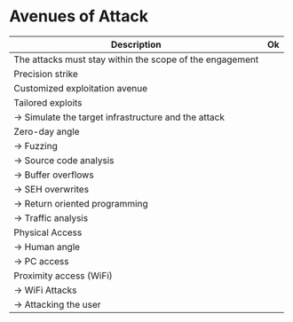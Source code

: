 # Avenues of Attack

| Description                                                            | Ok |
| ---------------------------------------------------------------------- | -- |
| The attacks must stay within the scope of the engagement | |
| Precision strike | |
| Customized exploitation avenue | |
| Tailored exploits | |
| &rarr; Simulate the target infrastructure and the attack | |
| Zero-day angle | |
| &rarr; Fuzzing | |
| &rarr; Source code analysis | |
| &rarr; Buffer overflows | |
| &rarr; SEH overwrites | |
| &rarr; Return oriented programming | |
| &rarr; Traffic analysis | |
| Physical Access | |
| &rarr; Human angle | |
| &rarr; PC access | |
| Proximity access (WiFi) | |
| &rarr; WiFi Attacks | |
| &rarr; Attacking the user | |
